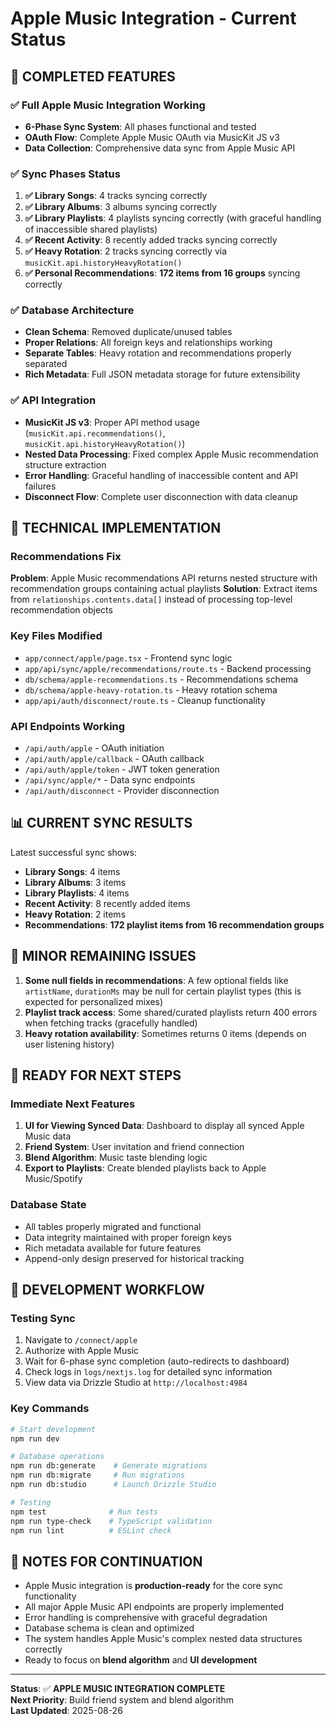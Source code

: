 # Apple Music Integration - Current Status

## 🎉 COMPLETED FEATURES

### ✅ Full Apple Music Integration Working
- **6-Phase Sync System**: All phases functional and tested
- **OAuth Flow**: Complete Apple Music OAuth via MusicKit JS v3
- **Data Collection**: Comprehensive data sync from Apple Music API

### ✅ Sync Phases Status
1. **✅ Library Songs**: 4 tracks syncing correctly
2. **✅ Library Albums**: 3 albums syncing correctly  
3. **✅ Library Playlists**: 4 playlists syncing correctly (with graceful handling of inaccessible shared playlists)
4. **✅ Recent Activity**: 8 recently added tracks syncing correctly
5. **✅ Heavy Rotation**: 2 tracks syncing correctly via `musicKit.api.historyHeavyRotation()`
6. **✅ Personal Recommendations**: **172 items from 16 groups** syncing correctly

### ✅ Database Architecture
- **Clean Schema**: Removed duplicate/unused tables
- **Proper Relations**: All foreign keys and relationships working
- **Separate Tables**: Heavy rotation and recommendations properly separated
- **Rich Metadata**: Full JSON metadata storage for future extensibility

### ✅ API Integration
- **MusicKit JS v3**: Proper API method usage (`musicKit.api.recommendations()`, `musicKit.api.historyHeavyRotation()`)
- **Nested Data Processing**: Fixed complex Apple Music recommendation structure extraction
- **Error Handling**: Graceful handling of inaccessible content and API failures
- **Disconnect Flow**: Complete user disconnection with data cleanup

## 🔧 TECHNICAL IMPLEMENTATION

### Recommendations Fix
**Problem**: Apple Music recommendations API returns nested structure with recommendation groups containing actual playlists
**Solution**: Extract items from `relationships.contents.data[]` instead of processing top-level recommendation objects

### Key Files Modified
- `app/connect/apple/page.tsx` - Frontend sync logic
- `app/api/sync/apple/recommendations/route.ts` - Backend processing
- `db/schema/apple-recommendations.ts` - Recommendations schema
- `db/schema/apple-heavy-rotation.ts` - Heavy rotation schema
- `app/api/auth/disconnect/route.ts` - Cleanup functionality

### API Endpoints Working
- `/api/auth/apple` - OAuth initiation
- `/api/auth/apple/callback` - OAuth callback
- `/api/auth/apple/token` - JWT token generation
- `/api/sync/apple/*` - Data sync endpoints
- `/api/auth/disconnect` - Provider disconnection

## 📊 CURRENT SYNC RESULTS

Latest successful sync shows:
- **Library Songs**: 4 items
- **Library Albums**: 3 items  
- **Library Playlists**: 4 items
- **Recent Activity**: 8 recently added items
- **Heavy Rotation**: 2 items
- **Recommendations**: **172 playlist items from 16 recommendation groups**

## 🐛 MINOR REMAINING ISSUES

1. **Some null fields in recommendations**: A few optional fields like `artistName`, `durationMs` may be null for certain playlist types (this is expected for personalized mixes)
2. **Playlist track access**: Some shared/curated playlists return 400 errors when fetching tracks (gracefully handled)
3. **Heavy rotation availability**: Sometimes returns 0 items (depends on user listening history)

## 🚀 READY FOR NEXT STEPS

### Immediate Next Features
1. **UI for Viewing Synced Data**: Dashboard to display all synced Apple Music data
2. **Friend System**: User invitation and friend connection
3. **Blend Algorithm**: Music taste blending logic
4. **Export to Playlists**: Create blended playlists back to Apple Music/Spotify

### Database State
- All tables properly migrated and functional
- Data integrity maintained with proper foreign keys
- Rich metadata available for future features
- Append-only design preserved for historical tracking

## 🔄 DEVELOPMENT WORKFLOW

### Testing Sync
1. Navigate to `/connect/apple`
2. Authorize with Apple Music
3. Wait for 6-phase sync completion (auto-redirects to dashboard)
4. Check logs in `logs/nextjs.log` for detailed sync information
5. View data via Drizzle Studio at `http://localhost:4984`

### Key Commands
```bash
# Start development
npm run dev

# Database operations  
npm run db:generate    # Generate migrations
npm run db:migrate     # Run migrations  
npm run db:studio      # Launch Drizzle Studio

# Testing
npm test              # Run tests
npm run type-check    # TypeScript validation
npm run lint          # ESLint check
```

## 📝 NOTES FOR CONTINUATION

- Apple Music integration is **production-ready** for the core sync functionality
- All major Apple Music API endpoints are properly implemented
- Error handling is comprehensive with graceful degradation
- Database schema is clean and optimized
- The system handles Apple Music's complex nested data structures correctly
- Ready to focus on **blend algorithm** and **UI development**

---
**Status**: ✅ **APPLE MUSIC INTEGRATION COMPLETE**  
**Next Priority**: Build friend system and blend algorithm  
**Last Updated**: 2025-08-26